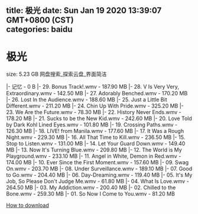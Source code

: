 
title: 极光
date: Sun Jan 19 2020 13:39:07 GMT+0800 (CST)    
categories: baidu
---

# 极光
size: 5.23 GB
 网盘搜索_探索云盘_界面简洁
 
|- 记忆 - 0 B
|- 29. Bonus Track!.wmv - 187.90 MB
|- 28. V Is Very Very, Extraordinary.wmv - 142.50 MB
|- 27. Adorably Benched.wmv - 170.20 MB
|- 26. Lost In the Audience.wmv - 188.60 MB
|- 25. Just a Little Bit Different.wmv - 211.20 MB
|- 24. Chin Up With Pride.wmv - 325.20 MB
|- 23. We Are the Future.wmv - 78.30 MB
|- 22. History Never Ends.wmv - 178.20 MB
|- 21. Sucks to be the New Kid.wmv - 242.60 MB
|- 20. Love Told by Dark Kohl Lined Eyes.wmv - 101.80 MB
|- 19. Crossing Paths.wmv - 126.30 MB
|- 18. LIVE! from Manila.wmv - 177.60 MB
|- 17. It Was a Rough Night.wmv - 229.30 MB
|- 16. All That Time to Kill.wmv - 236.50 MB
|- 15. Stop to Listen.wmv - 131.00 MB
|- 14. Let Your Guard Down.wmv - 149.40 MB
|- 13. Now It's Turning Blue.wmv - 209.80 MB
|- 12. The World is My Playground.wmv - 233.10 MB
|- 11. Angel in White, Demon in Red.wmv - 174.00 MB
|- 10. Ever Since the First Moment.wmv - 157.60 MB
|- 09. Swag On.wmv - 203.70 MB
|- 08. Under Surveillance.wmv - 189.10 MB
|- 07. Good to Go.wmv - 204.40 MB
|- 06. Day-Dreaming.wmv - 119.40 MB
|- 05. It's My Job, So Please Don't Judge Me.wmv - 61.80 MB
|- 04. What Is Love.wmv - 264.50 MB
|- 03. My Addiction.wmv - 200.40 MB
|- 02. Chilled to the Bone.wmv - 259.30 MB
|- 01. So Now I Come to You.wmv - 81.20 MB

[How to download](https://bpcam.bemobtrk.com/go/2ceec3aa-1ca2-46d6-b9ff-aaa5c184517c?jno=4292)